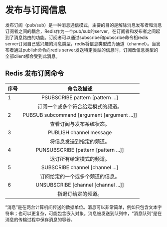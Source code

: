 # 发布与订阅信息
发布订阅（pub/sub）是一种消息通信模式，主要的目的是解除消息发布者和消息订阅者之间的耦合，Redis作为一个pub/sub的server，在订阅者和发布者之间起到了消息路由的功能。订阅者可以通过subscribe和pubscribe命令相redis server订阅自己感兴趣的消息类型，redis将信息类型成为通道（channel）。当发布者通过publish命令向redis server发送特定类型的信息时，订阅改信息类型的全部client都会受到此消息。

## Redis 发布订阅命令
| 序号 |	命令及描述 |
| ------ |:-----------------------------:|
| 1 | PSUBSCRIBE pattern [pattern ...] |
|   | 订阅一个或多个符合给定模式的频道。 |
| 2	| PUBSUB subcommand [argument [argument ...]]  |
|   | 查看订阅与发布系统状态。 |
| 3	| PUBLISH channel message | 
|   | 将信息发送到指定的频道。 |
| 4	| PUNSUBSCRIBE [pattern [pattern ...]]  |
|   | 退订所有给定模式的频道。 |
| 5	| SUBSCRIBE channel [channel ...]  |
|   | 订阅给定的一个或多个频道的信息。 |
| 6	| UNSUBSCRIBE [channel [channel ...]]  |
|   | 指退订给定的频道。 |


“消息”是在两台计算机间传送的数据单位。消息可以非常简单，例如只包含文本字符串；也可以更复杂，可能包含嵌入对象。消息被发送到队列中，“消息队列”是在消息的传输过程中保存消息的容器。

